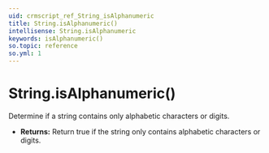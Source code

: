 ```yaml
---
uid: crmscript_ref_String_isAlphanumeric
title: String.isAlphanumeric()
intellisense: String.isAlphanumeric
keywords: isAlphanumeric()
so.topic: reference
so.yml: 1
---
```


# String.isAlphanumeric()

Determine if a string contains only alphabetic characters or digits.

* **Returns:** Return true if the string only contains alphabetic characters or digits.
